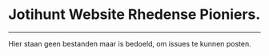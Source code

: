
# Jotihunt Website Rhedense Pioniers.
-------------------------------------------------
Hier staan geen bestanden maar is bedoeld, om issues te kunnen posten.
